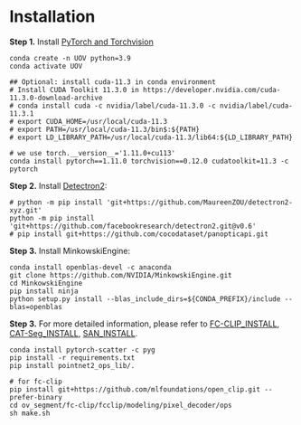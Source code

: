 # Installation
**Step 1.** Install [PyTorch and Torchvision](https://pytorch.org/get-started/previous-versions/)

```shell
conda create -n UOV python=3.9
conda activate UOV

## Optional: install cuda-11.3 in conda environment
# Install CUDA Toolkit 11.3.0 in https://developer.nvidia.com/cuda-11.3.0-download-archive
# conda install cuda -c nvidia/label/cuda-11.3.0 -c nvidia/label/cuda-11.3.1
# export CUDA_HOME=/usr/local/cuda-11.3
# export PATH=/usr/local/cuda-11.3/bin$:${PATH}
# export LD_LIBRARY_PATH=/usr/local/cuda-11.3/lib64:${LD_LIBRARY_PATH}

# we use torch.__version__='1.11.0+cu113'
conda install pytorch==1.11.0 torchvision==0.12.0 cudatoolkit=11.3 -c pytorch
``` 

**Step 2.** Install [Detectron2](https://github.com/facebookresearch/detectron2):
```
# python -m pip install 'git+https://github.com/MaureenZOU/detectron2-xyz.git'
python -m pip install 'git+https://github.com/facebookresearch/detectron2.git@v0.6'
# pip install git+https://github.com/cocodataset/panopticapi.git
```

**Step 3.** Install MinkowskiEngine:
```
conda install openblas-devel -c anaconda
git clone https://github.com/NVIDIA/MinkowskiEngine.git
cd MinkowskiEngine
pip install ninja
python setup.py install --blas_include_dirs=${CONDA_PREFIX}/include --blas=openblas
```

**Step 3.** For more detailed information, please refer to [FC-CLIP_INSTALL](https://github.com/bytedance/fc-clip/blob/main/INSTALL.md), [CAT-Seg_INSTALL](https://github.com/KU-CVLAB/CAT-Seg/blob/main/INSTALL.md), [SAN_INSTALL](https://github.com/MendelXu/SAN).
```
conda install pytorch-scatter -c pyg
pip install -r requirements.txt
pip install pointnet2_ops_lib/.

# for fc-clip
pip install git+https://github.com/mlfoundations/open_clip.git --prefer-binary
cd ov_segment/fc-clip/fcclip/modeling/pixel_decoder/ops
sh make.sh
```